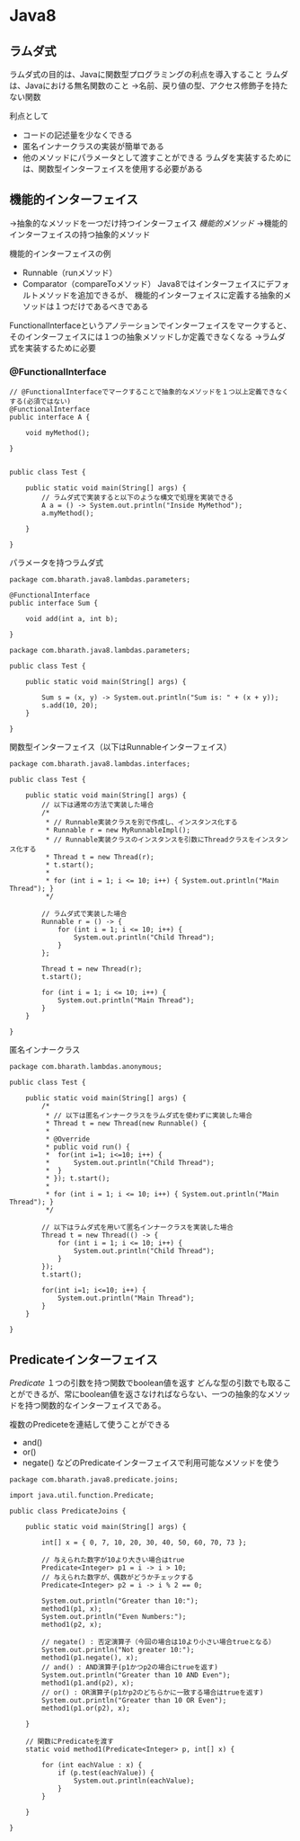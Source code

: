 # Java8
## ラムダ式
ラムダ式の目的は、Javaに関数型プログラミングの利点を導入すること
ラムダは、Javaにおける無名関数のこと
→名前、戻り値の型、アクセス修飾子を持たない関数

利点として
* コードの記述量を少なくできる
* 匿名インナークラスの実装が簡単である
* 他のメソッドにパラメータとして渡すことができる
ラムダを実装するためには、関数型インターフェイスを使用する必要がある

## 機能的インターフェイス
→抽象的なメソッドを一つだけ持つインターフェイス
*機能的メソッド*
→機能的インターフェイスの持つ抽象的メソッド

機能的インターフェイスの例
* Runnable（runメソッド）
* Comparator（compareToメソッド）
Java8ではインターフェイスにデフォルトメソッドを追加できるが、
機能的インターフェイスに定義する抽象的メソッドは１つだけであるべきである

FunctionalInterfaceというアノテーションでインターフェイスをマークすると、そのインターフェイスには１つの抽象メソッドしか定義できなくなる
→ラムダ式を実装するために必要

### @FunctionalInterface
```
// @FunctionalInterfaceでマークすることで抽象的なメソッドを１つ以上定義できなくする(必須ではない)
@FunctionalInterface
public interface A {

	void myMethod();
	
}

```
```

public class Test {

	public static void main(String[] args) {
		// ラムダ式で実装すると以下のような構文で処理を実装できる
		A a = () -> System.out.println("Inside MyMethod");
		a.myMethod();

	}

}

```

パラメータを持つラムダ式
```
package com.bharath.java8.lambdas.parameters;

@FunctionalInterface
public interface Sum {

	void add(int a, int b);
	
}

```
```
package com.bharath.java8.lambdas.parameters;

public class Test {

	public static void main(String[] args) {

		Sum s = (x, y) -> System.out.println("Sum is: " + (x + y));
		s.add(10, 20);
	}

}

```

関数型インターフェイス（以下はRunnableインターフェイス）
```
package com.bharath.java8.lambdas.interfaces;

public class Test {

	public static void main(String[] args) {
		// 以下は通常の方法で実装した場合
		/*
		 * // Runnable実装クラスを別で作成し、インスタンス化する 
		 * Runnable r = new MyRunnableImpl(); 
		 * // Runnable実装クラスのインスタンスを引数にThreadクラスをインスタンス化する 
		 * Thread t = new Thread(r);
		 * t.start();
		 * 
		 * for (int i = 1; i <= 10; i++) { System.out.println("Main Thread"); }
		 */
		
		// ラムダ式で実装した場合
		Runnable r = () -> {
			for (int i = 1; i <= 10; i++) {
				System.out.println("Child Thread");
			}
		};

		Thread t = new Thread(r);
		t.start();

		for (int i = 1; i <= 10; i++) {
			System.out.println("Main Thread");
		}
	}

}

```

匿名インナークラス
```
package com.bharath.lambdas.anonymous;

public class Test {

	public static void main(String[] args) {
		/*
		 * // 以下は匿名インナークラスをラムダ式を使わずに実装した場合 
		 * Thread t = new Thread(new Runnable() {
		 * 
		 * @Override 
		 * public void run() { 
		 * 	for(int i=1; i<=10; i++) {
		 * 		System.out.println("Child Thread"); 
		 * 	} 
		 * }); t.start();
		 * 
		 * for (int i = 1; i <= 10; i++) { System.out.println("Main Thread"); }
		 */

		// 以下はラムダ式を用いて匿名インナークラスを実装した場合
		Thread t = new Thread(() -> {
			for (int i = 1; i <= 10; i++) {
				System.out.println("Child Thread");
			}
		});
		t.start();
		
		for(int i=1; i<=10; i++) {
			System.out.println("Main Thread");
		}
	}

}

```


## Predicateインターフェイス
*Predicate*
１つの引数を持つ関数でboolean値を返す
どんな型の引数でも取ることができるが、常にboolean値を返さなければならない、一つの抽象的なメソッドを持つ関数的なインターフェイスである。

複数のPrediceteを連結して使うことができる
* and()
* or()
* negate()
などのPredicateインターフェイスで利用可能なメソッドを使う

```
package com.bharath.java8.predicate.joins;

import java.util.function.Predicate;

public class PredicateJoins {

	public static void main(String[] args) {

		int[] x = { 0, 7, 10, 20, 30, 40, 50, 60, 70, 73 };

		// 与えられた数字が10より大きい場合はtrue
		Predicate<Integer> p1 = i -> i > 10;
		// 与えられた数字が、偶数がどうかチェックする
		Predicate<Integer> p2 = i -> i % 2 == 0;

		System.out.println("Greater than 10:");
		method1(p1, x);
		System.out.println("Even Numbers:");
		method1(p2, x);

		// negate() : 否定演算子（今回の場合は10より小さい場合trueとなる）
		System.out.println("Not greater 10:");
		method1(p1.negate(), x);
		// and() : AND演算子(p1かつp2の場合にtrueを返す)
		System.out.println("Greater than 10 AND Even");
		method1(p1.and(p2), x);
		// or() : OR演算子(p1かp2のどちらかに一致する場合はtrueを返す)
		System.out.println("Greater than 10 OR Even");
		method1(p1.or(p2), x);

	}

	// 関数にPredicateを渡す
	static void method1(Predicate<Integer> p, int[] x) {

		for (int eachValue : x) {
			if (p.test(eachValue)) {
				System.out.println(eachValue);
			}
		}

	}

}

```



